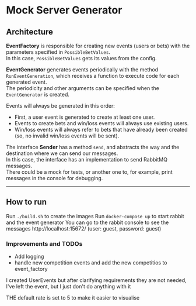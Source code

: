 # Mock Server Generator

## Architecture

**EventFactory** is responsible for creating new events (users or bets) with the parameters specified in `PossibleBetValues`.  
In this case, `PossibleBetValues` gets its values from the config.

**EventGenerator** generates events periodically with the method `RunEventGeneration`, which receives a function to execute code for each generated event.  
The periodicity and other arguments can be specified when the `EventGenerator` is created.

Events will always be generated in this order:
- First, a user event is generated to create at least one user.
- Events to create bets and win/loss events will always use existing users.
- Win/loss events will always refer to bets that have already been created (so, no invalid win/loss events will be sent).

The interface **Sender** has a method `send`, and abstracts the way and the destination where we can send our messages.  
In this case, the interface has an implementation to send RabbitMQ messages.  
There could be a mock for tests, or another one to, for example, print messages in the console for debugging.

---

## How to run
Run `./build.sh` to create the images
Run `docker-compose up` to start rabbit and the event generator
You can go to the rabbit console to see the messages http://localhost:15672/ (user: guest, password: guest)


### Improvements and TODOs
- Add logging
- handle new competition events and add the new competitios to event_factory

I created UserEvents but after clarifying requirements they are not needed, I've left the event, but I just don't do anything with it


THE default rate is set to 5 to make it easier to visualise